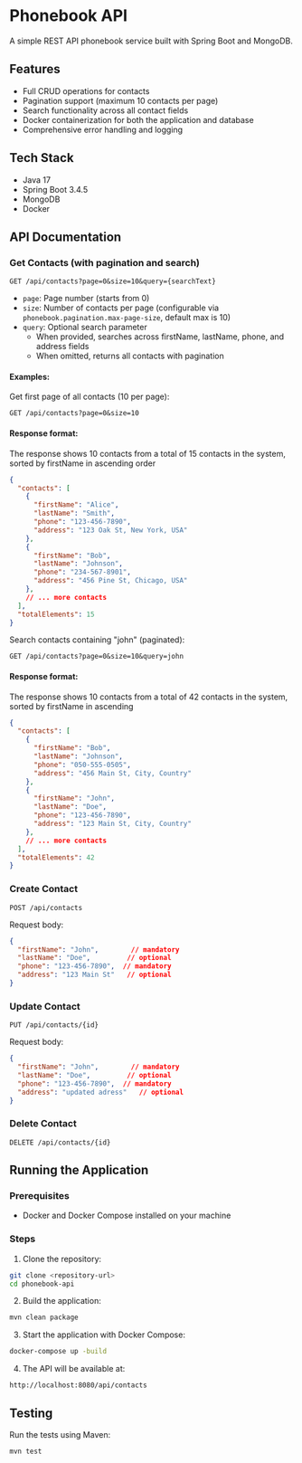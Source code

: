 # Phonebook API

A simple REST API phonebook service built with Spring Boot and MongoDB.

## Features

- Full CRUD operations for contacts
- Pagination support (maximum 10 contacts per page)
- Search functionality across all contact fields
- Docker containerization for both the application and database
- Comprehensive error handling and logging

## Tech Stack

- Java 17
- Spring Boot 3.4.5
- MongoDB
- Docker

## API Documentation

### Get Contacts (with pagination and search)
```
GET /api/contacts?page=0&size=10&query={searchText}
```
- `page`: Page number (starts from 0)
- `size`: Number of contacts per page (configurable via `phonebook.pagination.max-page-size`, default max is 10)
- `query`: Optional search parameter
    - When provided, searches across firstName, lastName, phone, and address fields
    - When omitted, returns all contacts with pagination

#### Examples:
Get first page of all contacts (10 per page):
```
GET /api/contacts?page=0&size=10
```
#### Response format:
The response shows 10 contacts from a total of 15 contacts in the system, sorted by firstName in ascending order
```json
{
  "contacts": [
    {
      "firstName": "Alice",
      "lastName": "Smith",
      "phone": "123-456-7890",
      "address": "123 Oak St, New York, USA"
    },
    {
      "firstName": "Bob",
      "lastName": "Johnson",
      "phone": "234-567-8901",
      "address": "456 Pine St, Chicago, USA"
    },
    // ... more contacts
  ],
  "totalElements": 15
}
```

Search contacts containing "john" (paginated):
```
GET /api/contacts?page=0&size=10&query=john
```
#### Response format:
The response shows 10 contacts from a total of 42 contacts in the system, sorted by firstName in ascending
```json
{
  "contacts": [
    {
      "firstName": "Bob",
      "lastName": "Johnson",
      "phone": "050-555-0505",
      "address": "456 Main St, City, Country"
    },
    {
      "firstName": "John",
      "lastName": "Doe",
      "phone": "123-456-7890",
      "address": "123 Main St, City, Country"
    },
    // ... more contacts
  ],
  "totalElements": 42
}
```

### Create Contact
```
POST /api/contacts
```
Request body:
```json
{
  "firstName": "John",        // mandatory
  "lastName": "Doe",         // optional
  "phone": "123-456-7890",  // mandatory
  "address": "123 Main St"   // optional
}
```

### Update Contact
```
PUT /api/contacts/{id}
```
Request body:
```json
{
  "firstName": "John",        // mandatory
  "lastName": "Doe",         // optional
  "phone": "123-456-7890",  // mandatory
  "address": "updated adress"   // optional
}
```

### Delete Contact
```
DELETE /api/contacts/{id}
```

## Running the Application

### Prerequisites
- Docker and Docker Compose installed on your machine

### Steps

1. Clone the repository:
```bash
git clone <repository-url>
cd phonebook-api
```

2. Build the application:
```bash
mvn clean package
```

3. Start the application with Docker Compose:
```bash
docker-compose up -build
```

4. The API will be available at:
```
http://localhost:8080/api/contacts
```

## Testing

Run the tests using Maven:
```bash
mvn test
```